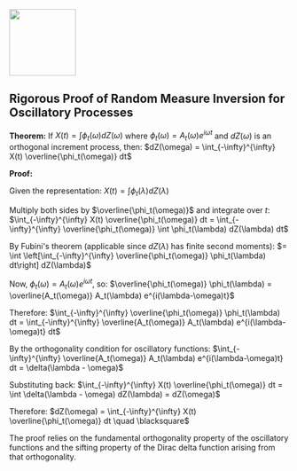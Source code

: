 <img src="https://r2cdn.perplexity.ai/pplx-full-logo-primary-dark%402x.png" class="logo" width="120"/>

## Rigorous Proof of Random Measure Inversion for Oscillatory Processes

**Theorem:** If $X(t) = \int \phi_t(\omega) dZ(\omega)$ where $\phi_t(\omega) = A_t(\omega) e^{i\omega t}$ and $dZ(\omega)$ is an orthogonal increment process, then:
$dZ(\omega) = \int_{-\infty}^{\infty} X(t) \overline{\phi_t(\omega)} dt$

**Proof:**

Given the representation:
$X(t) = \int \phi_t(\lambda) dZ(\lambda)$

Multiply both sides by $\overline{\phi_t(\omega)}$ and integrate over $t$:
$\int_{-\infty}^{\infty} X(t) \overline{\phi_t(\omega)} dt = \int_{-\infty}^{\infty} \overline{\phi_t(\omega)} \int \phi_t(\lambda) dZ(\lambda) dt$

By Fubini's theorem (applicable since $dZ(\lambda)$ has finite second moments):
$= \int \left[\int_{-\infty}^{\infty} \overline{\phi_t(\omega)} \phi_t(\lambda) dt\right] dZ(\lambda)$

Now, $\phi_t(\omega) = A_t(\omega) e^{i\omega t}$, so:
$\overline{\phi_t(\omega)} \phi_t(\lambda) = \overline{A_t(\omega)} A_t(\lambda) e^{i(\lambda-\omega)t}$

Therefore:
$\int_{-\infty}^{\infty} \overline{\phi_t(\omega)} \phi_t(\lambda) dt = \int_{-\infty}^{\infty} \overline{A_t(\omega)} A_t(\lambda) e^{i(\lambda-\omega)t} dt$

By the orthogonality condition for oscillatory functions:
$\int_{-\infty}^{\infty} \overline{A_t(\omega)} A_t(\lambda) e^{i(\lambda-\omega)t} dt = \delta(\lambda - \omega)$

Substituting back:
$\int_{-\infty}^{\infty} X(t) \overline{\phi_t(\omega)} dt = \int \delta(\lambda - \omega) dZ(\lambda) = dZ(\omega)$

Therefore:
$dZ(\omega) = \int_{-\infty}^{\infty} X(t) \overline{\phi_t(\omega)} dt \quad \blacksquare$

The proof relies on the fundamental orthogonality property of the oscillatory functions and the sifting property of the Dirac delta function arising from that orthogonality.

